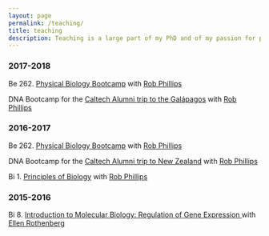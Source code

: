 ```yaml
---
layout: page
permalink: /teaching/
title: teaching
description: Teaching is a large part of my PhD and of my passion for pursuing academia. Here's what I've been involved in since starting grad school
---
```


### 2017-2018
Be 262. [Physical Biology Bootcamp](http://www.rpgroup.caltech.edu/be262/)
with [Rob Phillips](http://www.rpgroup.caltech.edu/)

DNA Bootcamp for the [Caltech Alumni trip to the Galápagos](https://events.alumni.caltech.edu/products/galapagos-1) with [Rob Phillips](http://www.rpgroup.caltech.edu/)

### 2016-2017
Be 262. [Physical Biology Bootcamp](http://www.rpgroup.caltech.edu/be262/2016/)
with [Rob Phillips](http://www.rpgroup.caltech.edu/)

DNA Bootcamp for the [Caltech Alumni trip to New Zealand](https://events.alumni.caltech.edu/products/travel-new-zealand-with-rob-phillips) with [Rob Phillips](http://www.rpgroup.caltech.edu/)

Bi 1. [Principles of Biology](http://bi1.caltech.edu/) with [Rob Phillips](http://www.rpgroup.caltech.edu/)

### 2015-2016
Bi 8. [Introduction to Molecular Biology: Regulation of Gene Expression ](http://www.its.caltech.edu/~bi8/) with [Ellen Rothenberg](http://www.bbe.caltech.edu/content/ellen-rothenberg)
